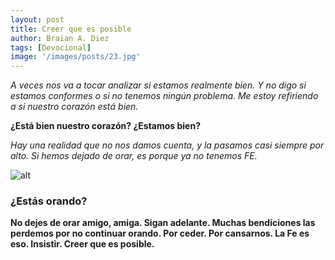 ```yaml
---
layout: post
title: Creer que es posible
author: Braian A. Diez
tags: [Devocional]
image: '/images/posts/23.jpg'
---
```



<p><em>A veces nos va a tocar analizar si estamos realmente bien. Y no digo si estamos conformes o si no tenemos ningún problema. Me estoy refiriendo a si nuestro corazón está bien.</em></p>

<p><strong>¿Está bien nuestro corazón? ¿Estamos bien?</strong></p>

<p><em>Hay una realidad que no nos damos cuenta, y la pasamos casi siempre por alto. Si hemos dejado de orar, es porque ya no tenemos FE.</em></p>


![alt](https://images.unsplash.com/photo-1579975096649-e773152b04cb?ixlib=rb-1.2.1&ixid=eyJhcHBfaWQiOjEyMDd9&auto=format&fit=crop&w=1350&q=80)

### ¿Estás orando?

<p><strong>No dejes de orar amigo, amiga. Sigan adelante. Muchas bendiciones las perdemos por no continuar orando. Por ceder. Por cansarnos. La Fe es eso. Insistir. Creer que es posible.</strong></p>